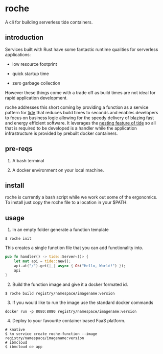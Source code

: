 # roche
A cli for building serverless tide containers.

## introduction
Services built with Rust have some fantastic runtime qualities for serverless applications:

* low resource footprint 

* quick startup time 

* zero garbage collection

However these things come with a trade off as build times are not ideal for rapid application development.

roche addresses this short coming by providing a function as a service pattern for [tide](https://github.com/http-rs/tide) that reduces build times to seconds and enables developers to focus on business logic allowing for the speedy delivery of blazing fast and energy efficient software.
It leverages the [nesting feature of tide](https://github.com/http-rs/tide/blob/main/examples/nested.rs) so all that is required to be developed is a handler while the application infrastructure is provided by prebuilt docker containers.

## pre-reqs

1. A bash terminal 

2. A docker environment on your local machine.

## install

roche is currently a bash script while we work out some of the ergonomics.
To install just copy the roche file to a location in your $PATH.

## usage

1. In an empty folder generate a function template
```
$ roche init
```
This creates a single function file that you can add functionality into.
```rust
pub fn handler() -> tide::Server<()> {    
    let mut api = tide::new();
    api.at("/").get(|_| async { Ok("Hello, World!") });
    api
}
```
2. Build the function image and give it a docker formated id.
```
$ roche build registry/namespace/imagename:version
```

3. If you would like to run the image use the standard docker commands
```
docker run -p 8080:8080 registry/namespace/imagename:version
```

4. Deploy to your favourite container based FaaS platform.
```
# knative
$ kn service create roche-function --image registry/namespace/imagename:version
# ibmcloud
$ ibmcloud ce app 
```